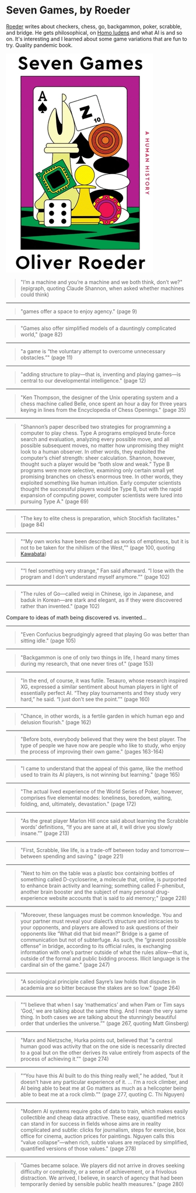 # Seven Games, by Roeder

[Roeder][] writes about checkers, chess, go, backgammon, poker,
scrabble, and bridge. He gets philosophical, on [Homo ludens][] and
what AI is and so on. It's interesting and I learned about some game
variations that are fun to try. Quality pandemic book.

[Roeder]: https://oroeder.github.io/
[Homo ludens]: https://en.wikipedia.org/wiki/Homo_Ludens


![cover](cover.jpg)

> "I’m a machine and you’re a machine and we both think, don’t we?"
> (epigraph, quoting Claude Shannon, when asked whether machines could
> think)


---

> "games offer a space to enjoy agency." (page 9)


---

> "Games also offer simplified models of a dauntingly complicated
> world," (page 82)


---

> "a game is “the voluntary attempt to overcome unnecessary
> obstacles.”" (page 11)


---

> "adding structure to play—that is, inventing and playing games—is
> central to our developmental intelligence." (page 12)


---

> "Ken Thompson, the designer of the Unix operating system and a chess
> machine called Belle, once spent an hour a day for three years
> keying in lines from the Encyclopedia of Chess Openings." (page 35)


---

> "Shannon’s paper described two strategies for programming a computer
> to play chess. Type A programs employed brute-force search and
> evaluation, analyzing every possible move, and all possible
> subsequent moves, no matter how unpromising they might look to a
> human observer. In other words, they exploited the computer’s chief
> strength: sheer calculation. Shannon, however, thought such a player
> would be “both slow and weak.” Type B programs were more selective,
> examining only certain small yet promising branches on chess’s
> enormous tree. In other words, they exploited something like human
> intuition. Early computer scientists thought the successful players
> would be Type B, but with the rapid expansion of computing power,
> computer scientists were lured into pursuing Type A." (page 69)


---

> "The key to elite chess is preparation, which Stockfish
> facilitates." (page 84)


---

> "“My own works have been described as works of emptiness, but it is
> not to be taken for the nihilism of the West,”" (page 100, quoting
> [Kawabata][])

[Kawabata]: https://www.nobelprize.org/prizes/literature/1968/kawabata/lecture/ "Japan, the Beautiful and Myself"


---

> "“I feel something very strange,” Fan said afterward. “I lose with
> the program and I don’t understand myself anymore.”" (page 102)


---

> "The rules of Go—called weiqi in Chinese, igo in Japanese, and baduk
> in Korean—are stark and elegant, as if they were discovered rather
> than invented." (page 102)

Compare to ideas of math being discovered vs. invented...


---

> "Even Confucius begrudgingly agreed that playing Go was better than
> sitting idle." (page 105)


---

> "Backgammon is one of only two things in life, I heard many times
> during my research, that one never tires of." (page 153)


---

> "In the end, of course, it was futile. Tesauro, whose research
> inspired XG, expressed a similar sentiment about human players in
> light of essentially perfect AI. “They play tournaments and they
> study very hard,” he said. “I just don’t see the point.”" (page 160)


---

> "Chance, in other words, is a fertile garden in which human ego and
> delusion flourish." (page 162)


---

> "Before bots, everybody believed that they were the best player. The
> type of people we have now are people who like to study, who enjoy
> the process of improving their own game." (pages 163-164)


---

> "I came to understand that the appeal of this game, like the method
> used to train its AI players, is not winning but learning." (page
> 165)


---

> "The actual lived experience of the World Series of Poker, however,
> comprises five elemental modes: loneliness, boredom, waiting,
> folding, and, ultimately, devastation." (page 172)


---

> "As the great player Marlon Hill once said about learning the
> Scrabble words’ definitions, “If you are sane at all, it will drive
> you slowly insane.”" (page 213)


---

> "First, Scrabble, like life, is a trade-off between today and
> tomorrow—between spending and saving." (page 221)


---

> "Next to him on the table was a plastic box containing bottles of
> something called D-cycloserine, a molecule that, online, is
> purported to enhance brain activity and learning; something called
> F-phenibut, another brain booster and the subject of many personal
> drug-experience website accounts that is said to aid memory;" (page
> 228)


---

> "Moreover, these languages must be common knowledge. You and your
> partner must reveal your dialect’s structure and intricacies to your
> opponents, and players are allowed to ask questions of their
> opponents like “What did that bid mean?” Bridge is a game of
> communication but not of subterfuge. As such, the “gravest possible
> offense” in bridge, according to its official rules, is exchanging
> information with one’s partner outside of what the rules allow—that
> is, outside of the formal and public bidding process. Illicit
> language is the cardinal sin of the game." (page 247)


---

> "A sociological principle called Sayre’s law holds that disputes in
> academia are so bitter because the stakes are so low." (page 264)


---

> "“I believe that when I say ‘mathematics’ and when Pam or Tim says
> ‘God,’ we are talking about the same thing. And I mean the very same
> thing. In both cases we are talking about the stunningly beautiful
> order that underlies the universe.”" (page 267, quoting Matt
> Ginsberg)


---

> "Marx and Nietzsche, Hurka points out, believed that “a central
> human good was activity that on the one side is necessarily directed
> to a goal but on the other derives its value entirely from aspects
> of the process of achieving it.”" (page 274)


---

> "“You have this AI built to do this thing really well,” he added,
> “but it doesn’t have any particular experience of it. ... I’m a rock
> climber, and AI being able to beat me at Go matters as much as a
> helicopter being able to beat me at a rock climb.”" (page 277,
> quoting C. Thi Nguyen)


---

> "Modern AI systems require gobs of data to train, which makes easily
> collectible and cheap data attractive. These easy, quantified
> metrics can stand in for success in fields whose aims are in reality
> complicated and subtle: clicks for journalism, steps for exercise,
> box office for cinema, auction prices for paintings. Nguyen calls
> this “value collapse”—when rich, subtle values are replaced by
> simplified, quantified versions of those values." (page 278)


---

> "Games became solace. We players did not arrive in droves seeking
> difficulty or complexity, or a sense of achievement, or a frivolous
> distraction. We arrived, I believe, in search of agency that had
> been temporarily denied by sensible public health measures." (page
> 280)
